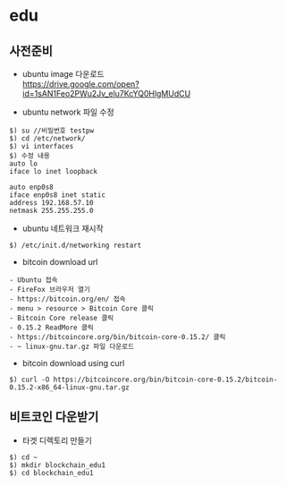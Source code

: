 # edu

## 사전준비
- ubuntu image 다운로드 <br>
https://drive.google.com/open?id=1sAN1Feo2PWu2Jv_elu7KcYQ0HlgMUdCU

- ubuntu network 파일 수정
```
$) su //비밀번호 testpw
$) cd /etc/network/
$) vi interfaces
$) 수정 내용
auto lo
iface lo inet loopback

auto enp0s8
iface enp0s8 inet static
address 192.168.57.10
netmask 255.255.255.0
```

- ubuntu 네트워크 재시작
```
$) /etc/init.d/networking restart
```

- bitcoin download url
```
- Ubuntu 접속
- FireFox 브라우저 열기
- https://bitcoin.org/en/ 접속
- menu > resource > Bitcoin Core 클릭
- Bitcoin Core release 클릭
- 0.15.2 ReadMore 클릭
- https://bitcoincore.org/bin/bitcoin-core-0.15.2/ 클릭
- ~ linux-gnu.tar.gz 파일 다운로드
```

- bitcoin download using curl
```
$) curl -O https://bitcoincore.org/bin/bitcoin-core-0.15.2/bitcoin-0.15.2-x86_64-linux-gnu.tar.gz
```


## 비트코인 다운받기
- 타겟 디렉토리 만들기
```
$) cd ~
$) mkdir blockchain_edu1
$) cd blockchain_edu1
```